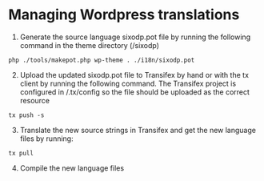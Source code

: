 # Managing Wordpress translations

1. Generate the source language sixodp.pot file by running the following command in the theme directory (/sixodp)
```
php ./tools/makepot.php wp-theme . ./i18n/sixodp.pot
```

2. Upload the updated sixodp.pot file to Transifex by hand or with the tx client by running the following command. 
The Transifex project is configured in /.tx/config so the file should be uploaded as the correct resource
```
tx push -s
```

3. Translate the new source strings in Transifex and get the new language files by running:
```
tx pull
```

4. Compile the new language files